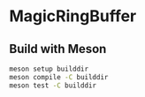 # MagicRingBuffer
## Build with Meson
```bash
meson setup builddir
meson compile -C builddir
meson test -C builddir
```
